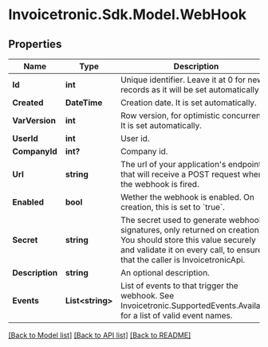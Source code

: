 # Invoicetronic.Sdk.Model.WebHook

## Properties

Name | Type | Description | Notes
------------ | ------------- | ------------- | -------------
**Id** | **int** | Unique identifier. Leave it at 0 for new records as it will be set automatically. | [optional] 
**Created** | **DateTime** | Creation date. It is set automatically. | [optional] 
**VarVersion** | **int** | Row version, for optimistic concurrency. It is set automatically. | [optional] 
**UserId** | **int** | User id. | [optional] 
**CompanyId** | **int?** | Company id. | [optional] 
**Url** | **string** | The url of your application&#39;s endpoint that will receive a POST request when the webhook is fired. | [optional] 
**Enabled** | **bool** | Wether the webhook is enabled. On creation, this is set to &#x60;true&#x60;. | [optional] 
**Secret** | **string** | The secret used to generate webhook signatures, only returned on creation. You should store this value securely and validate it on every call, to ensure that the caller is InvoicetronicApi. | [optional] 
**Description** | **string** | An optional description. | [optional] 
**Events** | **List&lt;string&gt;** | List of events to that trigger the webhook.  See Invoicetronic.SupportedEvents.Available for a list of valid event names. | [optional] 

[[Back to Model list]](../README.md#documentation-for-models) [[Back to API list]](../README.md#documentation-for-api-endpoints) [[Back to README]](../README.md)

